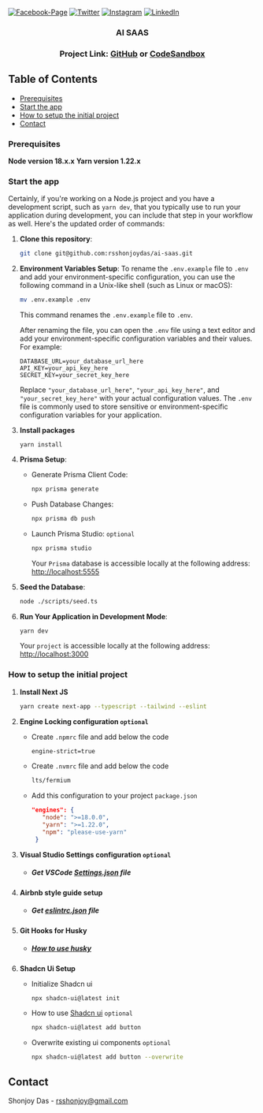 [![Facebook-Page][facebook-shield]][facebook-url]
[![Twitter][twitter-shield]][twitter-url]
[![Instagram][instagram-shield]][instagram-url]
[![LinkedIn][linkedin-shield]][linkedin-url]

<p align="center">
  <h3 align="center">AI SAAS</h3>
  <div align="center"><h3>Project Link: <a href="https://github.com/rsshonjoydas/ai-saas">GitHub</a> or <a href="https://codesandbox.io/s/github/rsshonjoydas/ai-saas/tree/main">CodeSandbox</a></h3></div>
</p>

<!-- TABLE OF CONTENTS -->

## Table of Contents

- [Prerequisites](#prerequisites)
- [Start the app](#start-the-app)
- [How to setup the initial project](#how-to-setup-the-initial-project)
- [Contact](#contact)

<!-- HOW TO RUN -->

### Prerequisites

**Node version 18.x.x**
**Yarn version 1.22.x**

### Start the app

Certainly, if you're working on a Node.js project and you have a development script, such as `yarn dev`, that you typically use to run your application during development, you can include that step in your workflow as well. Here's the updated order of commands:

1. **Clone this repository**:

   ```sh
   git clone git@github.com:rsshonjoydas/ai-saas.git
   ```

2. **Environment Variables Setup**:
   To rename the `.env.example` file to `.env` and add your environment-specific configuration, you can use the following command in a Unix-like shell (such as Linux or macOS):

   ```bash
   mv .env.example .env
   ```

   This command renames the `.env.example` file to `.env`.

   After renaming the file, you can open the `.env` file using a text editor and add your environment-specific configuration variables and their values. For example:

   ```
   DATABASE_URL=your_database_url_here
   API_KEY=your_api_key_here
   SECRET_KEY=your_secret_key_here
   ```

   Replace `"your_database_url_here"`, `"your_api_key_here"`, and `"your_secret_key_here"` with your actual configuration values. The `.env` file is commonly used to store sensitive or environment-specific configuration variables for your application.

3. **Install packages**

   ```shell
   yarn install
   ```

4. **Prisma Setup**:

   - Generate Prisma Client Code:

     ```bash
     npx prisma generate
     ```

   - Push Database Changes:

     ```bash
     npx prisma db push
     ```

   - Launch Prisma Studio: `optional`

     ```bash
     npx prisma studio
     ```

     Your `Prisma` database is accessible locally at the following address: [http://localhost:5555](http://localhost:5555)

5. **Seed the Database**:

   ```bash
   node ./scripts/seed.ts
   ```

6. **Run Your Application in Development Mode**:

   ```bash
   yarn dev
   ```

   Your `project` is accessible locally at the following address: [http://localhost:3000](http://localhost:3000)

### How to setup the initial project

1.  **Install Next JS**

    ```sh
    yarn create next-app --typescript --tailwind --eslint
    ```

2.  **Engine Locking configuration `optional`**

    - Create `.npmrc` file and add below the code

      ```sh
      engine-strict=true
      ```

    - Create `.nvmrc` file and add below the code

      ```sh
      lts/fermium
      ```

    - Add this configuration to your project `package.json`

      ```json
      "engines": {
         "node": ">=18.0.0",
         "yarn": ">=1.22.0",
         "npm": "please-use-yarn"
       }
      ```

3.  **Visual Studio Settings configuration `optional`**

    - ##### Get VSCode [Settings.json](https://github.com/rsshonjoydas/docs/blob/main/docs/vscode.md) file

4.  **Airbnb style guide setup**

    - ##### Get [eslintrc.json](https://github.com/rsshonjoydas/docs/blob/main/docs/airbnb-style-guide.md) file

5.  **Git Hooks for Husky**

    - ##### [How to use husky](https://github.com/rsshonjoydas/docs/blob/main/docs/husky.md)

6.  **Shadcn Ui Setup**
    - Initialize Shadcn ui
      ```bash
      npx shadcn-ui@latest init
      ```
    - How to use [Shadcn ui](https://ui.shadcn.com/) `optional`
      ```bash
      npx shadcn-ui@latest add button
      ```
    - Overwrite existing ui components `optional`
      ```bash
      npx shadcn-ui@latest add button --overwrite
      ```

## Contact

Shonjoy Das - [rsshonjoy@gmail.com](mailto:rsshonjoy@gmail.com)

<!-- MARKDOWN LINKS & IMAGES -->

[facebook-shield]: https://img.shields.io/badge/-Facebook-black.svg?style=flat-square&logo=facebook&color=555&logoColor
[facebook-url]: https://facebook.com/rsshonjoydas
[twitter-shield]: https://img.shields.io/badge/-Facebook-black.svg?style=flat-square&logo=twitter&color=555&logoColor
[twitter-url]: https://twitter.com/rsshonjoydas
[instagram-shield]: https://img.shields.io/badge/-Instagram-black.svg?style=flat-square&logo=instagram&color=555&logoColor
[instagram-url]: https://instagram.com/rsshonjoydas
[linkedin-shield]: https://img.shields.io/badge/-LinkedIn-black.svg?style=flat-square&logo=linkedin&colorB
[linkedin-url]: https://linkedin.com/in/rsshonjoydas
